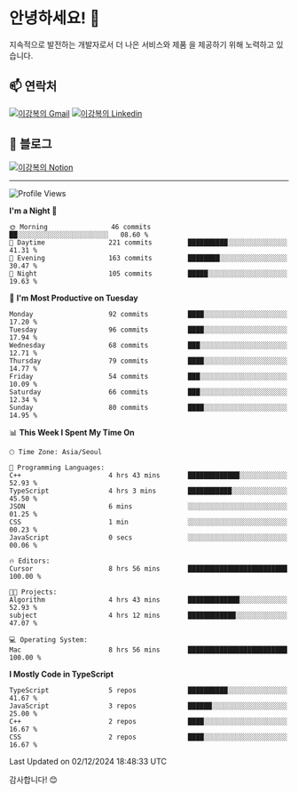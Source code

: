 # 안녕하세요! 👋

지속적으로 발전하는 개발자로서 더 나은 서비스와 제품
을 제공하기 위해 노력하고 있습니다.

## 📫 연락처
[![이강복의 Gmail](https://img.shields.io/badge/Gmail-D14836?style=for-the-badge&logo=gmail&logoColor=white)](mailto:pmmm114@gmail.com)
[![이강복의 Linkedin](https://img.shields.io/badge/LinkedIn-0077B5?style=for-the-badge&logo=linkedin&logoColor=white)](https://www.linkedin.com/in/lkb0297)

## 📝 블로그
[![이강복의 Notion](https://img.shields.io/badge/Notion-000000?style=for-the-badge&logo=notion&logoColor=white)](https://pmmm114.notion.site/)

---
<!--START_SECTION:waka-->
![Profile Views](http://img.shields.io/badge/Profile%20Views-0-blue)

**I'm a Night 🦉** 

```text
🌞 Morning                46 commits          ██░░░░░░░░░░░░░░░░░░░░░░░   08.60 % 
🌆 Daytime                221 commits         ██████████░░░░░░░░░░░░░░░   41.31 % 
🌃 Evening                163 commits         ████████░░░░░░░░░░░░░░░░░   30.47 % 
🌙 Night                  105 commits         █████░░░░░░░░░░░░░░░░░░░░   19.63 % 
```
📅 **I'm Most Productive on Tuesday** 

```text
Monday                   92 commits          ████░░░░░░░░░░░░░░░░░░░░░   17.20 % 
Tuesday                  96 commits          ████░░░░░░░░░░░░░░░░░░░░░   17.94 % 
Wednesday                68 commits          ███░░░░░░░░░░░░░░░░░░░░░░   12.71 % 
Thursday                 79 commits          ████░░░░░░░░░░░░░░░░░░░░░   14.77 % 
Friday                   54 commits          ███░░░░░░░░░░░░░░░░░░░░░░   10.09 % 
Saturday                 66 commits          ███░░░░░░░░░░░░░░░░░░░░░░   12.34 % 
Sunday                   80 commits          ████░░░░░░░░░░░░░░░░░░░░░   14.95 % 
```


📊 **This Week I Spent My Time On** 

```text
🕑︎ Time Zone: Asia/Seoul

💬 Programming Languages: 
C++                      4 hrs 43 mins       █████████████░░░░░░░░░░░░   52.93 % 
TypeScript               4 hrs 3 mins        ███████████░░░░░░░░░░░░░░   45.50 % 
JSON                     6 mins              ░░░░░░░░░░░░░░░░░░░░░░░░░   01.25 % 
CSS                      1 min               ░░░░░░░░░░░░░░░░░░░░░░░░░   00.23 % 
JavaScript               0 secs              ░░░░░░░░░░░░░░░░░░░░░░░░░   00.06 % 

🔥 Editors: 
Cursor                   8 hrs 56 mins       █████████████████████████   100.00 % 

🐱‍💻 Projects: 
Algorithm                4 hrs 43 mins       █████████████░░░░░░░░░░░░   52.93 % 
subject                  4 hrs 12 mins       ████████████░░░░░░░░░░░░░   47.07 % 

💻 Operating System: 
Mac                      8 hrs 56 mins       █████████████████████████   100.00 % 
```

**I Mostly Code in TypeScript** 

```text
TypeScript               5 repos             ██████████░░░░░░░░░░░░░░░   41.67 % 
JavaScript               3 repos             ██████░░░░░░░░░░░░░░░░░░░   25.00 % 
C++                      2 repos             ████░░░░░░░░░░░░░░░░░░░░░   16.67 % 
CSS                      2 repos             ████░░░░░░░░░░░░░░░░░░░░░   16.67 % 
```




 Last Updated on 02/12/2024 18:48:33 UTC
<!--END_SECTION:waka-->

감사합니다! 😊
